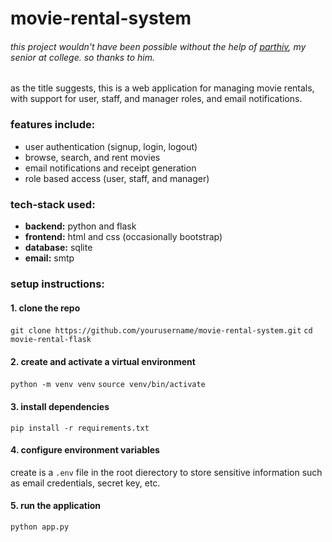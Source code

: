 # movie-rental-system

###### _this project wouldn't have been possible without the help of [parthiv](https://github.com/blip100), my senior at college. so thanks to him._


as the title suggests, this is a web application for managing movie rentals, with support for user, staff, and manager roles, and email notifications.

### features include:
- user authentication (signup, login, logout)
- browse, search, and rent movies
- email notifications and receipt generation
- role based access (user, staff, and manager)

### tech-stack used:
- __backend:__ python and flask
- __frontend:__ html and css (occasionally bootstrap)
- __database:__ sqlite
- __email:__ smtp

### setup instructions:

#### 1. clone the repo
`git clone https://github.com/yourusername/movie-rental-system.git`
`cd movie-rental-flask`

#### 2. create and activate a virtual environment
`python -m venv venv`
`source venv/bin/activate`

#### 3. install dependencies
`pip install -r requirements.txt`

#### 4. configure environment variables
create is a `.env` file in the root dierectory to store sensitive information such as email credentials, secret key, etc.

#### 5. run the application
`python app.py`
